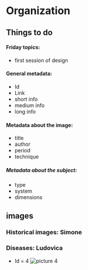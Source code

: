 # Organization
## Things to do
#### Friday topics:
*	first session of design

#### General metadata:
* Id
* Link
* short info
* medium info
* long info

#### Metadata about the image:
*	title
*	author 
*	period 
*	technique

##### Metadata about the subject:
*	type 
*	system 
*	dimensions

## images
### Historical images: Simone
### Diseases: Ludovica
* Id = 4
![picture 4](pics/pic-4.jpg)
